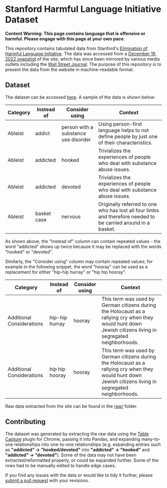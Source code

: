 # Stanford Harmful Language Initiative Dataset

**Content Warning: This page contains language that is offensive or harmful. Please engage with this page at your own pace.**

This repository contains tabulated data from Stanford's [Elimination of Harmful Language Initiative](https://itcommunity.stanford.edu/news/introducing-elimination-harmful-language-initiative-website). The data was accessed from a [December 19, 2022 snapshot](http://web.archive.org/web/20221219160303/https://itcommunity.stanford.edu/ehli) of the site, which has since been mirrored by various media outlets including the [Wall Street Journal](https://s.wsj.net/public/resources/documents/stanfordlanguage.pdf). The purpose of this repository is to present the data from the website in machine-readable format.

## Dataset

The dataset can be accessed [here](Stanford_harmful_language_dataset.csv). A sample of the data is shown below:

| Category | Instead of  | Consider using                       | Context                                                                                                       |
|----------|-------------|--------------------------------------|---------------------------------------------------------------------------------------------------------------|
| Ableist  | addict      | person with a substance use disorder | Using person-first language helps to not define people by just one of their characteristics.                  |
| Ableist  | addicted    | hooked                               | Trivializes the experiences of people who deal with substance abuse issues.                                   |
| Ableist  | addicted    | devoted                              | Trivializes the experiences of people who deal with substance abuse issues.                                   |
| Ableist  | basket case | nervous                              | Originally referred to one who has lost all four limbs and therefore needed to be carried around in a basket. |

As shown above, the "Instead of" column can contain repeated values - the word "addicted" shows up twice because it may be replaced with the words "hooked" or "devoted".

Similarly, the "Consider using" column may contain repeated values; for example in the following snippet, the word "hooray" can be used as a replacement for either "hip-hip hurray" or "hip hip hooray".

| Category                  | Instead of     | Consider using | Context                                                                                                                                                    |
|---------------------------|----------------|----------------|------------------------------------------------------------------------------------------------------------------------------------------------------------|
| Additional Considerations | hip-hip hurray | hooray         | This term was used by German citizens during the Holocaust as a rallying cry when they would hunt down Jewish citizens living in segregated neighborhoods. |
| Additional Considerations | hip hip hooray | hooray         | This term was used by German citizens during the Holocaust as a rallying cry when they would hunt down Jewish citizens living in segregated neighborhoods. |

Raw data extracted from the site can be found in the [raw/](raw/raw.csv) folder.

## Contributing

The dataset was generated by extracting the raw data using the [Table Capture](https://chrome.google.com/webstore/detail/table-capture/iebpjdmgckacbodjpijphcplhebcmeop/related?hl=en) plugin for Chrome, passing it into Pandas, and expanding many-to-one relationships into one-to-one relationships (e.g. expanding entries such as **"addicted" -> "hooked/devoted"** into **"addicted" -> "hooked"** and **"addicted" -> "devoted"**). Some of the data may not have been extracted/reformatted properly, or could be expanded further. Some of the rows had to be manually edited to handle edge cases.

If you find any issues with the data or would like to tidy it further, please [submit a pull request](https://github.com/naveenarun/StanfordHarmfulLanguage/pulls) with your revisions.
